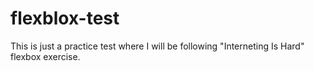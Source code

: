 # flexblox-test

This is just a practice test where I will be following "Interneting Is Hard" flexbox exercise.